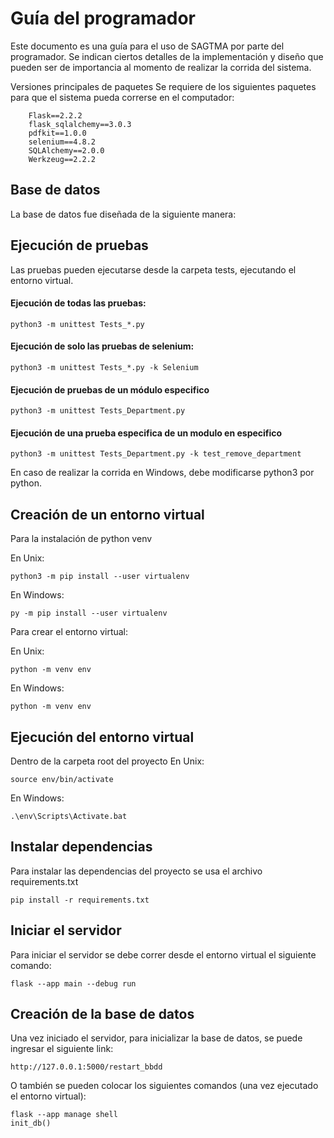# Guía del programador

Este documento es una guía para el uso de SAGTMA por parte del programador. Se indican ciertos detalles de la implementación y diseño que pueden ser de importancia al momento de realizar la corrida del sistema.

Versiones principales de paquetes
Se requiere de los siguientes paquetes para que el sistema pueda correrse en el computador:

		Flask==2.2.2
		flask_sqlalchemy==3.0.3
		pdfkit==1.0.0
		selenium==4.8.2
		SQLAlchemy==2.0.0
		Werkzeug==2.2.2


## Base de datos
La base de datos fue diseñada de la siguiente manera:




## Ejecución de pruebas
Las pruebas pueden ejecutarse desde la carpeta tests, ejecutando el entorno virtual.

#### Ejecución de todas las pruebas:
`python3 -m unittest Tests_*.py` 

#### Ejecución de solo las pruebas de selenium:

`python3 -m unittest Tests_*.py -k Selenium`

#### Ejecución de pruebas de un módulo especifico

`python3 -m unittest Tests_Department.py`

#### Ejecución de una prueba especifica de un modulo en especifico

`python3 -m unittest Tests_Department.py -k test_remove_department`

En caso de realizar la corrida en Windows, debe modificarse python3 por python.


## Creación de un entorno virtual

Para la instalación de python venv

En Unix:

	python3 -m pip install --user virtualenv

En Windows:

	py -m pip install --user virtualenv

Para crear el entorno virtual:

En Unix:

	python -m venv env

En Windows: 

	python -m venv env


## Ejecución del entorno virtual
Dentro de la carpeta root del proyecto
En Unix:

	source env/bin/activate

En Windows: 

	.\env\Scripts\Activate.bat


## Instalar dependencias
Para instalar las dependencias del proyecto se usa el archivo requirements.txt

	pip install -r requirements.txt



## Iniciar el servidor
Para iniciar el servidor se debe correr desde el entorno virtual el siguiente comando:

	flask --app main --debug run

## Creación de la base de datos

Una vez iniciado el servidor, para inicializar la base de datos, se puede ingresar el siguiente link:

	http://127.0.0.1:5000/restart_bbdd

O también se pueden colocar los siguientes comandos (una vez ejecutado el entorno virtual):

	flask --app manage shell
	init_db()
